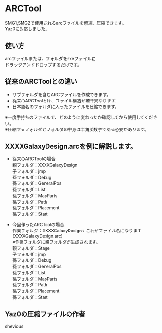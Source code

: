 # ARCTool
SMG1,SMG2で使用されるarcファイルを解凍、圧縮できます。<br>
Yaz0に対応しました。

## 使い方
arcファイルまたは、フォルダをexeファイルに<br>
ドラッグアンドドロップするだけです。<br>

## 従来のARCToolとの違い
- サブフォルダを含むARCファイルを作成できます。
- 従来のARCToolとは、ファイル構造が若干異なります。
- 日本語名のフォルダに入ったファイルを圧縮できます。

※一度手持ちのファイルで、どのように変わったか確認してから使用してください。<br>
※圧縮するフォルダとフォルダの中身は半角英数字である必要があります。<br>

## XXXXGalaxyDesign.arcを例に解説します。

- 従来のARCToolの場合<br>
親フォルダ：XXXXGalaxyDesign<br>
子フォルダ：jmp<br>
孫フォルダ：Debug<br>
孫フォルダ：GeneralPos<br>
孫フォルダ：List<br>
孫フォルダ：MapParts<br>
孫フォルダ：Path<br>
孫フォルダ：Placement<br>
孫フォルダ：Start<br>

- 今回作ったARCToolの場合<br>
作業フォルダ：XXXXGalaxyDesign←これがファイル名になります(XXXXGalaxyDesign.arc)<br>
※作業フォルダに親フォルダが生成されます。<br>
親フォルダ：Stage<br>
子フォルダ：jmp<br>
孫フォルダ：Debug<br>
孫フォルダ：GeneralPos<br>
孫フォルダ：List<br>
孫フォルダ：MapParts<br>
孫フォルダ：Path<br>
孫フォルダ：Placement<br>
孫フォルダ：Start<br>

## Yaz0の圧縮ファイルの作者
shevious
